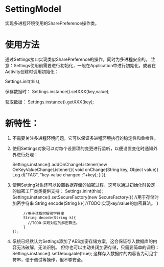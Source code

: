 # SettingModel
实现多进程环境使用的SharePreference操作类。

# 使用方法
通过Settings接口实现类似SharePreference的操作。同时为多进程安全的。
注意：Settings使用前需要进行初始化，一般在Application中进行初始化，或者在Activity创建时调用初始化：

  Settings.init(this);

保存数据时：
  Settings.instance().setXXX(key,value);
  
获取数据：
  Settings.instance().getXXX(key);

# 新特性：

1. 不需要关注多进程环境问题，它可以保证多进程环境执行的稳定性和鲁棒性。

2. 使用Settings对象可以对每个设置项的变更进行监听，以便设置变化时通知外界进行处理：

      Settings.instance().addOnChangeListener(new OnKeyValueChangeListener(){
        void onChange(String key, Object value){
          Log.d("TAG", "key-value changed :"+key);
        }
      });
  
3. 使用Setting对象还可以设置数据存储的加密过程，这可以通过初始化时设定的加密工厂类类提供支持：
       Settings.inint(this);
       Settings.instance().setSecureFactory(new SecureFactory(){
            //用于存储时加密字符串
            String encode(String k){
              //TODO:实现key/value的加密算法。
            }

            //用于读取时解密字符串
            String decode(String k){
              //TODO:实现对应的解密算法。
            }
       });
   

4. 系统已经默认为Settings添加了AES加密存储方案，这会保证存入数据库的内容无法破解，无法识别。
   但你也可以主动关闭加密存储，只需要简单的调用：
      Settings.instance().setDebugable(true);
   这样存入数据库的内容皆为可见字符串，便于调试等操作，但不够安全。
   
   


